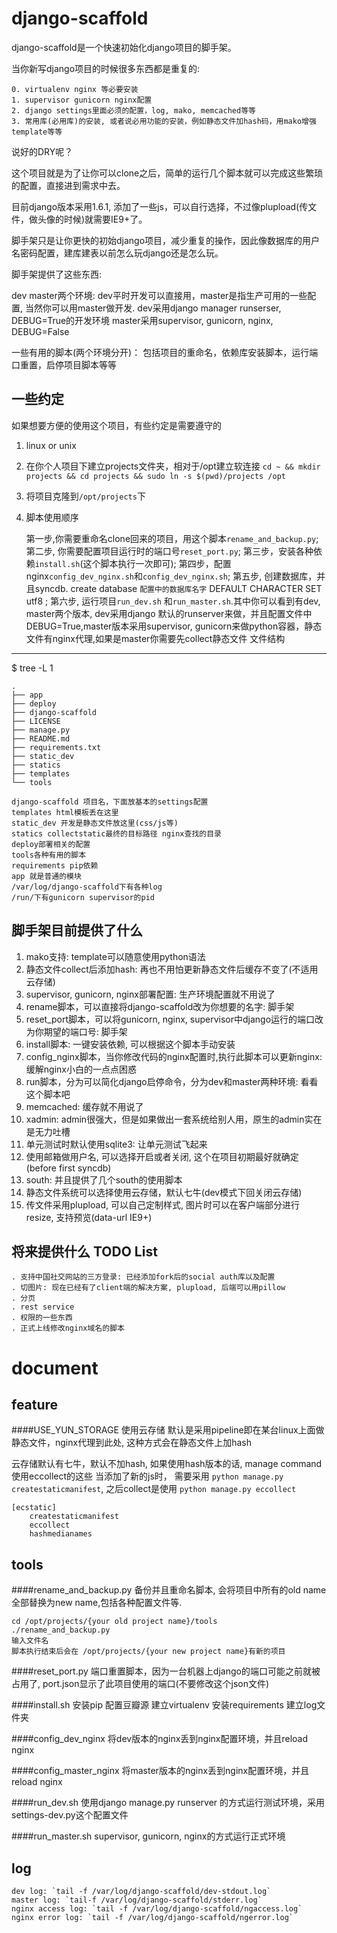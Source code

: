 django-scaffold
===

django-scaffold是一个快速初始化django项目的脚手架。

当你新写django项目的时候很多东西都是重复的:

    0. virtualenv nginx 等必要安装
    1. supervisor gunicorn nginx配置
    2. django settings里面必须的配置，log, mako, memcached等等
    3. 常用库(必用库)的安装, 或者说必用功能的安装，例如静态文件加hash码，用mako增强template等等

说好的DRY呢？

这个项目就是为了让你可以clone之后，简单的运行几个脚本就可以完成这些繁琐的配置，直接进到需求中去。

目前django版本采用1.6.1, 添加了一些js，可以自行选择，不过像plupload(传文件，做头像的时候)就需要IE9+了。

脚手架只是让你更快的初始django项目，减少重复的操作，因此像数据库的用户名密码配置，建库建表以前怎么玩django还是怎么玩。

脚手架提供了这些东西:

dev master两个环境:
    dev平时开发可以直接用，master是指生产可用的一些配置, 当然你可以用master做开发.
    dev采用django manager runserser, DEBUG=True的开发环境
    master采用supervisor, gunicorn, nginx, DEBUG=False

一些有用的脚本(两个环境分开)：
    包括项目的重命名，依赖库安装脚本，运行端口重置，启停项目脚本等等


一些约定
---
如果想要方便的使用这个项目，有些约定是需要遵守的

1. linux or unix
2. 在你个人项目下建立projects文件夹，相对于/opt建立软连接 `cd ~ && mkdir projects && cd projects && sudo ln -s $(pwd)/projects /opt`
3. 将项目克隆到`/opt/projects`下
4. 脚本使用顺序

    第一步,你需要重命名clone回来的项目，用这个脚本`rename_and_backup.py`;
    第二步, 你需要配置项目运行时的端口号`reset_port.py`;
    第三步，安装各种依赖`install.sh`(这个脚本执行一次即可);
    第四步，配置nginx`config_dev_nginx.sh`和`config_dev_nginx.sh`;
    第五步, 创建数据库，并且syncdb. create database `配置中的数据库名字` DEFAULT CHARACTER SET utf8 ;
    第六步, 运行项目`run_dev.sh` 和`run_master.sh`.其中你可以看到有dev, master两个版本, dev采用django                           默认的runserver来做，并且配置文件中DEBUG=True,master版本采用supervisor, gunicorn来做python容器，静态文件有nginx代理,如果是master你需要先collect静态文件
文件结构
---
 $ tree -L 1

    .
    ├── app
    ├── deploy
    ├── django-scaffold
    ├── LICENSE
    ├── manage.py
    ├── README.md
    ├── requirements.txt
    ├── static_dev
    ├── statics
    ├── templates
    └── tools

    django-scaffold 项目名，下面放基本的settings配置
    templates html模板丢在这里
    static_dev 开发是静态文件放这里(css/js等)
    statics collectstatic最终的目标路径 nginx查找的目录
    deploy部署相关的配置
    tools各种有用的脚本
    requirements pip依赖
    app 就是普通的模块
    /var/log/django-scaffold下有各种log
    /run/下有gunicorn supervisor的pid


脚手架目前提供了什么
---
1. mako支持: template可以随意使用python语法
2. 静态文件collect后添加hash: 再也不用怕更新静态文件后缓存不变了(不适用云存储)
3. supervisor, gunicorn, nginx部署配置: 生产环境配置就不用说了
4. rename脚本，可以直接将django-scaffold改为你想要的名字: 脚手架
5. reset_port脚本，可以将gunicorn, nginx, supervisor中django运行的端口改为你期望的端口号: 脚手架
6. install脚本: 一键安装依赖, 可以根据这个脚本手动安装
7. config_nginx脚本，当你修改代码的nginx配置时,执行此脚本可以更新nginx: 缓解nginx小白的一点点困惑
8. run脚本，分为可以简化django启停命令，分为dev和master两种环境:
   看看这个脚本吧
9. memcached: 缓存就不用说了
10. xadmin: admin很强大，但是如果做出一套系统给别人用，原生的admin实在是无力吐槽
11. 单元测试时默认使用sqlite3: 让单元测试飞起来
12. 使用邮箱做用户名, 可以选择开启或者关闭,
    这个在项目初期最好就确定(before first syncdb)
13. south: 并且提供了几个south的使用脚本
14. 静态文件系统可以选择使用云存储，默认七牛(dev模式下回关闭云存储)
15. 传文件采用plupload, 可以自己定制样式, 图片时可以在客户端部分进行resize, 支持预览(data-url IE9+)

将来提供什么 TODO List
---

    . 支持中国社交网站的三方登录: 已经添加fork后的social auth库以及配置
    . 切图片: 现在已经有了client端的解决方案, plupload, 后端可以用pillow
    . 分页
    . rest service
    . 权限的一些东西
    . 正式上线修改nginx域名的脚本

document
===

feature
---
####USE_YUN_STORAGE 使用云存储
默认是采用pipeline即在某台linux上面做静态文件，nginx代理到此处, 这种方式会在静态文件上加hash

云存储默认有七牛，默认不加hash, 如果使用hash版本的话, manage command使用eccollect的这些
当添加了新的js时， 需要采用 `python manage.py createstaticmanifest`, 之后collect是使用 `python manage.py eccollect`

    [ecstatic]
        createstaticmanifest
        eccollect
        hashmedianames

tools
---

####rename_and_backup.py
备份并且重命名脚本, 会将项目中所有的old name全部替换为new name,包括各种配置文件等.

    cd /opt/projects/{your old project name}/tools
    ./rename_and_backup.py
    输入文件名
    脚本执行结束后会在 /opt/projects/{your new project name}有新的项目

####reset_port.py
端口重置脚本，因为一台机器上django的端口可能之前就被占用了, port.json显示了此项目使用的端口(不要修改这个json文件)

####install.sh
安装pip
配置豆瓣源
建立virtualenv
安装requirements
建立log文件夹

####config_dev_nginx
将dev版本的nginx丢到nginx配置环境，并且reload nginx

####config_master_nginx
将master版本的nginx丢到nginx配置环境，并且reload nginx

####run_dev.sh
使用django manage.py runserver 的方式运行测试环境，采用settings-dev.py这个配置文件

####run_master.sh
supervisor, gunicorn, nginx的方式运行正式环境

log
---

    dev log: `tail -f /var/log/django-scaffold/dev-stdout.log`
    master log: `tail-f /var/log/django-scaffold/stderr.log`
    nginx access log: `tail -f /var/log/django-scaffold/ngaccess.log`
    nginx error log: `tail -f /var/log/django-scaffold/ngerror.log`
